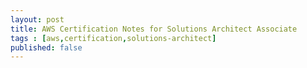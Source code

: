 ```yaml
---
layout: post
title: AWS Certification Notes for Solutions Architect Associate
tags : [aws,certification,solutions-architect]
published: false
---
```


